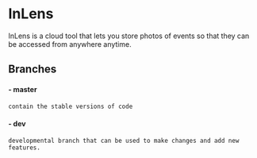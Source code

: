 # InLens

InLens is a cloud tool that lets you store photos of events so that they can be accessed from anywhere anytime.

## Branches
#### - master
    contain the stable versions of code
#### - dev
    developmental branch that can be used to make changes and add new features.
